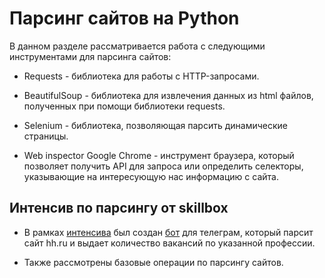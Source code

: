 # Парсинг сайтов на Python
В данном разделе рассматривается работа с следующими инструментами для парсинга сайтов:

- Requests - библиотека для работы с HTTP-запросами. 

- BeautifulSoup - библиотека для извлечения данных из html файлов, полученных при помощи библиотеки requests.

- Selenium - библиотека, позволяющая парсить динамические страницы.  

- Web inspector Google Chrome - инструмент браузера, который позволяет получить API для запроса или определить селекторы, указывающие на интересующую нас информацию с сайта. 

## Интенсив по парсингу от skillbox

- В рамках [интенсива](https://github.com/devFF/FindJob/tree/main/Parsing/skillbox) был создан [бот](https://github.com/devFF/FindJob/tree/main/Parsing/skillbox/parser_telegram_bot) для телеграм, который парсит сайт hh.ru и выдает количество вакансий по указанной профессии.

- Также рассмотрены базовые операции по парсингу сайтов.
